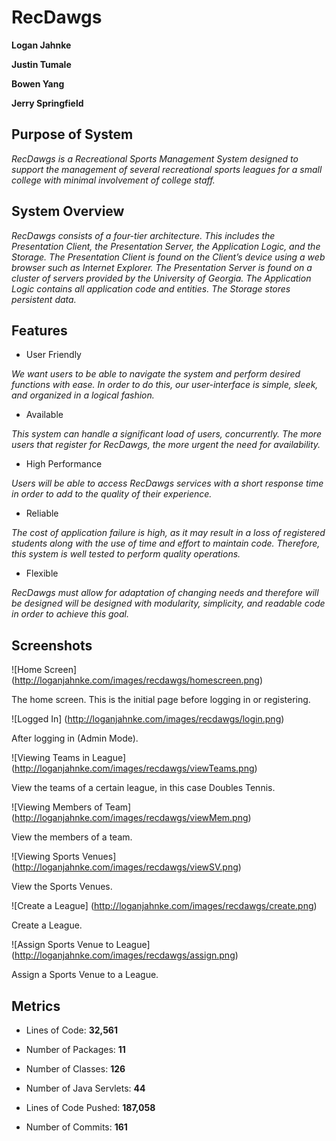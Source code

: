 # RecDawgs

**Logan Jahnke**

**Justin Tumale**

**Bowen Yang**

**Jerry Springfield**

## Purpose of System

*RecDawgs is a Recreational Sports Management System designed to support the management of several recreational sports leagues for a small college with minimal involvement of college staff.*

## System Overview

*RecDawgs consists of a four-tier architecture. This includes the Presentation Client, the Presentation Server, the Application Logic, and the Storage. The Presentation Client is found on the Client’s device using a web browser such as Internet Explorer. The Presentation Server is found on a cluster of servers provided by the University of Georgia. The Application Logic contains all application code and entities. The Storage stores persistent data.*

## Features

- User Friendly

*We want users to be able to navigate the system and perform desired functions with ease.*
*In order to do this, our user-interface is simple, sleek, and organized in a logical fashion.*

- Available

*This system can handle a significant load of users, concurrently.*
*The more users that register for RecDawgs, the more urgent the need for availability.*

- High Performance

*Users will be able to access RecDawgs services with a short response time in order to add to the quality of their experience.*

- Reliable

*The cost of application failure is high, as it may result in a loss of registered students along with the use of time and effort to maintain code.*
*Therefore, this system is well tested to perform quality operations.*

- Flexible

*RecDawgs must allow for adaptation of changing needs and therefore will be designed will be designed with modularity, simplicity, and readable code in order to achieve this goal.*

## Screenshots

![Home Screen] (http://loganjahnke.com/images/recdawgs/homescreen.png)

The home screen. This is the initial page before logging in or registering.

![Logged In] (http://loganjahnke.com/images/recdawgs/login.png)

After logging in (Admin Mode).

![Viewing Teams in League] (http://loganjahnke.com/images/recdawgs/viewTeams.png)

View the teams of a certain league, in this case Doubles Tennis.

![Viewing Members of Team] (http://loganjahnke.com/images/recdawgs/viewMem.png)

View the members of a team.

![Viewing Sports Venues] (http://loganjahnke.com/images/recdawgs/viewSV.png)

View the Sports Venues.

![Create a League] (http://loganjahnke.com/images/recdawgs/create.png)

Create a League.

![Assign Sports Venue to League] (http://loganjahnke.com/images/recdawgs/assign.png)

Assign a Sports Venue to a League.

## Metrics

- Lines of Code: **32,561**

- Number of Packages: **11**

- Number of Classes: **126**

- Number of Java Servlets: **44**

- Lines of Code Pushed: **187,058**

- Number of Commits: **161**

